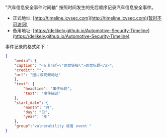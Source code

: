 "汽车信息安全事件时间轴" 按照时间发生的先后顺序记录汽车信息安全事件。
- 正式地址: [http://timeline.icvsec.com](http://timeline.icvsec.com)(暂时不可访问)
- 备用地址: [https://delikely.github.io/Automotive-Security-Timeline](https://delikely.github.io/Automotive-Security-Timeline)

事件记录的格式如下：
```json
{
	"media": {
	"caption": "<a href=\"原文链接\">原文标题</a>",
	"credit": "",
	"url": "图片或视频地址"
	},
	"text": {
		"headline": "事件标题",
		"text": "事件描述"
	},
	"start_date": {
		"month": "月",
		"day": "日",
		"year": "年"
	},
	"group":"vulnerability 或者 event "
}
```
